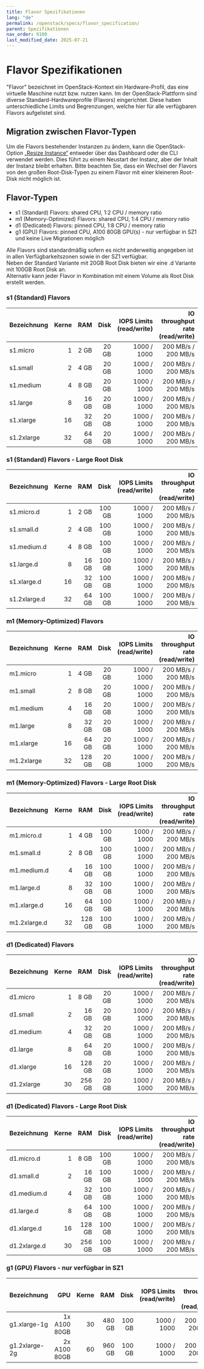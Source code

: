 ```yaml
---
title: Flavor Spezifikationen
lang: "de"
permalink: /openstack/specs/flavor_specification/
parent: Spezifikationen
nav_order: 9100
last_modified_date: 2025-07-21
---
```


# Flavor Spezifikationen

"Flavor" bezeichnet im OpenStack-Kontext ein Hardware-Profil, das eine virtuelle Maschine nutzt bzw. nutzen kann. Im der OpenStack-Plattform
sind diverse Standard-Hardwareprofile (Flavors) eingerichtet. Diese haben unterschiedliche Limits und Begrenzungen, welche hier für alle
verfügbaren Flavors aufgelistet sind.

## Migration zwischen Flavor-Typen

Um die Flavors bestehender Instanzen zu ändern, kann die OpenStack-Option [„Resize Instance“](/openstack/faq/#wie-kann-ich-den-flavor-einer-instanz-ändern-instance-resize) entweder über das Dashboard oder die CLI verwendet werden. Dies führt zu einem Neustart der Instanz, aber der Inhalt der Instanz bleibt erhalten. Bitte beachten Sie, dass ein Wechsel der Flavors von den großen Root-Disk-Typen zu einem Flavor mit einer kleineren Root-Disk nicht möglich ist.

## Flavor-Typen

- s1 (Standard) Flavors: shared CPU, 1:2 CPU / memory ratio  
- m1 (Memory-Optimized) Flavors: shared CPU, 1:4 CPU / memory ratio
- d1 (Dedicated) Flavors: pinned CPU, 1:8 CPU / memory ratio
- g1 (GPU) Flavors: pinned CPU, A100 80GB GPU(s)  - nur verfügbar in SZ1 und keine Live Migrationen möglich


Alle Flavors sind standardmäßig sofern es nicht anderweitig angegeben ist in allen Verfügbarkeitszonen sowie in der SZ1 verfügbar.  
Neben der Standard Variante mit 20GB Root Disk bieten wir eine .d Variante mit 100GB Root Disk an.  
Alternativ kann jeder Flavor in Kombination mit einem Volume als Root Disk erstellt werden.

### s1 (Standard) Flavors

| Bezeichnung | Kerne |   RAM |  Disk | IOPS Limits (read/write) | IO throughput rate (read/write) |
| :---------- | ----: | ----: | ----: | -----------------------: | ------------------------------: |
| s1.micro    |     1 |  2 GB | 20 GB |              1000 / 1000 |             200 MB/s / 200 MB/s |
| s1.small    |     2 |  4 GB | 20 GB |              1000 / 1000 |             200 MB/s / 200 MB/s |
| s1.medium   |     4 |  8 GB | 20 GB |              1000 / 1000 |             200 MB/s / 200 MB/s |
| s1.large    |     8 | 16 GB | 20 GB |              1000 / 1000 |             200 MB/s / 200 MB/s |
| s1.xlarge   |    16 | 32 GB | 20 GB |              1000 / 1000 |             200 MB/s / 200 MB/s |
| s1.2xlarge  |    32 | 64 GB | 20 GB |              1000 / 1000 |             200 MB/s / 200 MB/s |

### s1 (Standard) Flavors - Large Root Disk

| Bezeichnung   | Kerne |   RAM |  Disk  | IOPS Limits (read/write) | IO throughput rate (read/write) |
| :----------   | ----: | ----: | ----:  | -----------------------: | ------------------------------: |
| s1.micro.d    |     1 |  2 GB | 100 GB |              1000 / 1000 |             200 MB/s / 200 MB/s |
| s1.small.d    |     2 |  4 GB | 100 GB |              1000 / 1000 |             200 MB/s / 200 MB/s |
| s1.medium.d   |     4 |  8 GB | 100 GB |              1000 / 1000 |             200 MB/s / 200 MB/s |
| s1.large.d    |     8 | 16 GB | 100 GB |              1000 / 1000 |             200 MB/s / 200 MB/s |
| s1.xlarge.d   |    16 | 32 GB | 100 GB |              1000 / 1000 |             200 MB/s / 200 MB/s |
| s1.2xlarge.d  |    32 | 64 GB | 100 GB |              1000 / 1000 |             200 MB/s / 200 MB/s |

### m1 (Memory-Optimized) Flavors

| Bezeichnung | Kerne |   RAM |  Disk | IOPS Limits (read/write) | IO throughput rate (read/write) |
| :---------- | ----: | ----: | ----: | -----------------------: | ------------------------------: |
| m1.micro    |     1 |  4 GB | 20 GB |              1000 / 1000 |             200 MB/s / 200 MB/s |
| m1.small    |     2 |  8 GB | 20 GB |              1000 / 1000 |             200 MB/s / 200 MB/s |
| m1.medium   |     4 | 16 GB | 20 GB |              1000 / 1000 |             200 MB/s / 200 MB/s |
| m1.large    |     8 | 32 GB | 20 GB |              1000 / 1000 |             200 MB/s / 200 MB/s |
| m1.xlarge   |    16 | 64 GB | 20 GB |              1000 / 1000 |             200 MB/s / 200 MB/s |
| m1.2xlarge  |    32 |128 GB | 20 GB |              1000 / 1000 |             200 MB/s / 200 MB/s |

### m1 (Memory-Optimized) Flavors - Large Root Disk

| Bezeichnung | Kerne |   RAM |  Disk | IOPS Limits (read/write) | IO throughput rate (read/write) |
| :---------- | ----: | ----: | ----: | -----------------------: | ------------------------------: |
| m1.micro.d  |     1 |  4 GB |100 GB |              1000 / 1000 |             200 MB/s / 200 MB/s |
| m1.small.d  |     2 |  8 GB |100 GB |              1000 / 1000 |             200 MB/s / 200 MB/s |
| m1.medium.d |     4 | 16 GB |100 GB |              1000 / 1000 |             200 MB/s / 200 MB/s |
| m1.large.d  |     8 | 32 GB |100 GB |              1000 / 1000 |             200 MB/s / 200 MB/s |
| m1.xlarge.d |    16 | 64 GB |100 GB |              1000 / 1000 |             200 MB/s / 200 MB/s |
| m1.2xlarge.d|    32 |128 GB |100 GB |              1000 / 1000 |             200 MB/s / 200 MB/s |

### d1 (Dedicated) Flavors

| Bezeichnung | Kerne |   RAM  |  Disk | IOPS Limits (read/write) | IO throughput rate (read/write) |
| :---------- | -----:| -----: | ----: | -----------------------: | ------------------------------: |
| d1.micro    |    1  |  8 GB  | 20 GB |              1000 / 1000 |             200 MB/s / 200 MB/s |
| d1.small    |    2  | 16 GB  | 20 GB |              1000 / 1000 |             200 MB/s / 200 MB/s |
| d1.medium   |    4  | 32 GB  | 20 GB |              1000 / 1000 |             200 MB/s / 200 MB/s |
| d1.large    |    8  | 64 GB  | 20 GB |              1000 / 1000 |             200 MB/s / 200 MB/s |
| d1.xlarge   |   16  | 128 GB | 20 GB |              1000 / 1000 |             200 MB/s / 200 MB/s |
| d1.2xlarge  |   30  | 256 GB | 20 GB |              1000 / 1000 |             200 MB/s / 200 MB/s |

### d1 (Dedicated) Flavors - Large Root Disk

| Bezeichnung   | Kerne |   RAM |  Disk  | IOPS Limits (read/write) | IO throughput rate (read/write) |
| :----------   | ----: | ----: | ----:  | -----------------------: | ------------------------------: |
| d1.micro.d    |     1 |  8 GB | 100 GB |              1000 / 1000 |             200 MB/s / 200 MB/s |
| d1.small.d    |     2 | 16 GB | 100 GB |              1000 / 1000 |             200 MB/s / 200 MB/s |
| d1.medium.d   |     4 | 32 GB | 100 GB |              1000 / 1000 |             200 MB/s / 200 MB/s |
| d1.large.d    |     8 | 64 GB | 100 GB |              1000 / 1000 |             200 MB/s / 200 MB/s |
| d1.xlarge.d   |    16 |128 GB | 100 GB |              1000 / 1000 |             200 MB/s / 200 MB/s |
| d1.2xlarge.d  |    30 |256 GB | 100 GB |              1000 / 1000 |             200 MB/s / 200 MB/s |

### g1 (GPU) Flavors - nur verfügbar in SZ1

| Bezeichnung   |GPU         | Kerne |   RAM |  Disk  | IOPS Limits (read/write) | IO throughput rate (read/write) |
| :----------   |-----------:| ----: | ----: | ----:  | -----------------------: | ------------------------------: |
| g1.xlarge-1g  |1x A100 80GB|    30 |480 GB | 100 GB |              1000 / 1000 |             200 MB/s / 200 MB/s |
| g1.2xlarge-2g |2x A100 80GB|    60 |960 GB | 100 GB |              1000 / 1000 |             200 MB/s / 200 MB/s |
